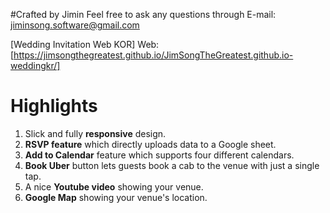 #Crafted by Jimin
Feel free to ask any questions through E-mail: jiminsong.software@gmail.com

[Wedding Invitation Web KOR]
Web: [https://jimsongthegreatest.github.io/JimSongTheGreatest.github.io-weddingkr/]

# Highlights
1. Slick and fully __responsive__ design.
2. __RSVP feature__ which directly uploads data to a Google sheet.
3. __Add to Calendar__ feature which supports four different calendars.
4. __Book Uber__ button lets guests book a cab to the venue with just a single tap.
5. A nice __Youtube video__ showing your venue.
6. __Google Map__ showing your venue's location.
